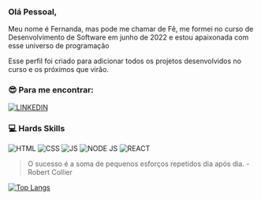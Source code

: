 ### Olá Pessoal,

Meu nome é Fernanda, mas pode me chamar de Fê, me formei no curso de Desenvolvimento de Software em junho de 2022 e estou apaixonada com esse universo de programação

Esse perfil foi criado para adicionar todos os projetos desenvolvidos no curso e os próximos que virão.

### 😎 Para me encontrar:

[![LINKEDIN](https://img.shields.io/badge/LinkedIn-0077B5?style=for-the-badge&logo=linkedin&logoColor=white)](https://www.linkedin.com/in/fernanda-aguiar-00b27697/)

### 💻 Hards Skills
![HTML](https://img.shields.io/badge/HTML5-000000?style=for-the-badge&logo=html5&logoColor=white)
![CSS](https://img.shields.io/badge/CSS3-000000?style=for-the-badge&logo=css3&logoColor=white)
![JS](https://img.shields.io/badge/JavaScript-000000?style=for-the-badge&logo=javascript&logoColor=white)
![NODE JS](https://img.shields.io/badge/Node.js-000000?style=for-the-badge&logo=nodedotjs&logoColor=white)
![REACT](https://img.shields.io/badge/React-000000?style=for-the-badge&logo=react&logoColor=white)

> O sucesso é a soma de pequenos esforços repetidos dia após dia. - Robert Collier

[![Top Langs](https://github-readme-stats.vercel.app/api/top-langs/?username=feaguiar)](https://github.com/feaguiar/github-readme-stats)

